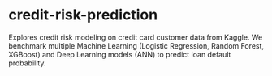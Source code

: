 # credit-risk-prediction
Explores credit risk modeling on credit card customer data from Kaggle.   We benchmark multiple Machine Learning (Logistic Regression, Random Forest, XGBoost) and Deep Learning models (ANN) to predict loan default probability.
